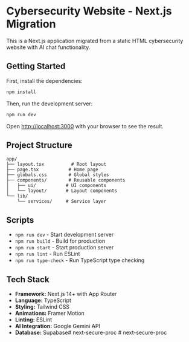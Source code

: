 # Cybersecurity Website - Next.js Migration

This is a Next.js application migrated from a static HTML cybersecurity website with AI chat functionality.

## Getting Started

First, install the dependencies:

```bash
npm install
```

Then, run the development server:

```bash
npm run dev
```

Open [http://localhost:3000](http://localhost:3000) with your browser to see the result.

## Project Structure

```
app/
├── layout.tsx          # Root layout
├── page.tsx           # Home page
├── globals.css        # Global styles
├── components/        # Reusable components
│   ├── ui/           # UI components
│   └── layout/       # Layout components
└── lib/
    └── services/     # Service layer

```

## Scripts

- `npm run dev` - Start development server
- `npm run build` - Build for production
- `npm run start` - Start production server
- `npm run lint` - Run ESLint
- `npm run type-check` - Run TypeScript type checking

## Tech Stack

- **Framework:** Next.js 14+ with App Router
- **Language:** TypeScript
- **Styling:** Tailwind CSS
- **Animations:** Framer Motion
- **Linting:** ESLint
- **AI Integration:** Google Gemini API
- **Database:** Supabase#   n e x t - s e c u r e - p r o c  
 #   n e x t - s e c u r e - p r o c  
 